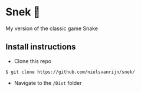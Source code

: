 # Snek :snake:
My version of the classic game Snake

## Install instructions
- Clone this repo
```
$ git clone https://github.com/nielsvanrijn/snek/
```
- Navigate to the ```/Dist``` folder
